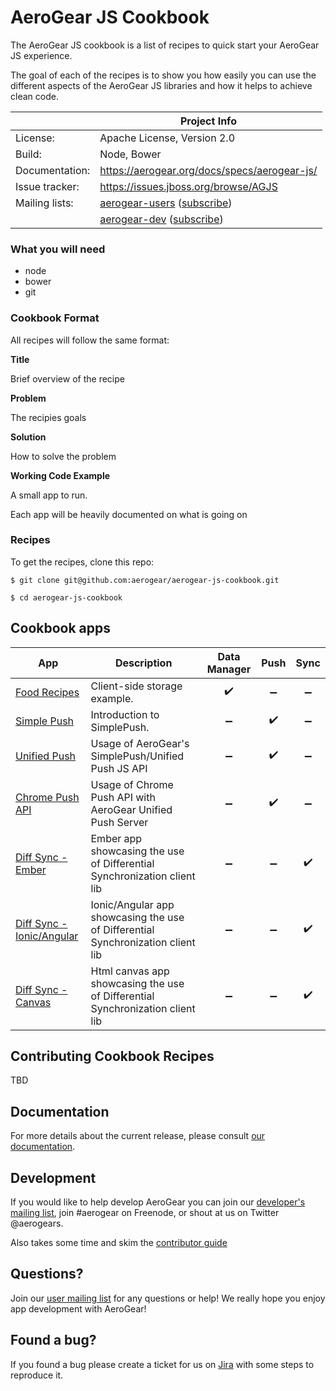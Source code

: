 AeroGear JS Cookbook
====================

The AeroGear JS cookbook is a list of recipes to quick start your AeroGear JS experience.

The goal of each of the recipes is to show you how easily you can use the different aspects of the AeroGear JS libraries and how it helps to achieve clean code.

|                 | Project Info  |
| --------------- | ------------- |
| License:        | Apache License, Version 2.0  |
| Build:          | Node, Bower  |
| Documentation:  | https://aerogear.org/docs/specs/aerogear-js/  |
| Issue tracker:  | https://issues.jboss.org/browse/AGJS  |
| Mailing lists:  | [aerogear-users](http://aerogear-users.1116366.n5.nabble.com/) ([subscribe](https://lists.jboss.org/mailman/listinfo/aerogear-users))  |
|                 | [aerogear-dev](http://aerogear-dev.1069024.n5.nabble.com/) ([subscribe](https://lists.jboss.org/mailman/listinfo/aerogear-dev))  |

### What you will need

* node
* bower
* git

### Cookbook Format

All recipes will follow the same format:

**Title**

Brief overview of the recipe

**Problem**

The recipies goals

**Solution**

How to solve the problem

**Working Code Example**

A small app to run.

Each app will be heavily documented on what is going on

### Recipes

To get the recipes, clone this repo:

    $ git clone git@github.com:aerogear/aerogear-js-cookbook.git

    $ cd aerogear-js-cookbook


## Cookbook apps

| App | Description | Data Manager | Push | Sync |
|-----|-------------|:------------:|:----:|:----:|
| [Food Recipes](food_recipes_data_manager) | Client-side storage example. | :heavy_check_mark: | :heavy_minus_sign: | :heavy_minus_sign: |
| [Simple Push](simplepush-example) | Introduction to SimplePush. | :heavy_minus_sign: | :heavy_check_mark: | :heavy_minus_sign: |
| [Unified Push](simplepush-unifiedpush-example) | Usage of AeroGear's SimplePush/Unified Push JS API | :heavy_minus_sign: | :heavy_check_mark: | :heavy_minus_sign: |
| [Chrome Push API](chrome-webpush-unifiedpush-example) | Usage of Chrome Push API with AeroGear Unified Push Server | :heavy_minus_sign: | :heavy_check_mark: | :heavy_minus_sign: |
| [Diff Sync - Ember](diff-sync-ember) | Ember app showcasing the use of Differential Synchronization client lib | :heavy_minus_sign: | :heavy_minus_sign: | :heavy_check_mark: |
| [Diff Sync - Ionic/Angular](diff-sync-ionic) | Ionic/Angular app showcasing the use of Differential Synchronization client lib | :heavy_minus_sign: | :heavy_minus_sign: | :heavy_check_mark: |
| [Diff Sync - Canvas](diff-sync-canvas) | Html canvas app showcasing the use of Differential Synchronization client lib | :heavy_minus_sign: | :heavy_minus_sign: | :heavy_check_mark: |

## Contributing Cookbook Recipes

TBD

## Documentation

For more details about the current release, please consult [our documentation](https://aerogear.org/docs/specs/aerogear-js/).

## Development

If you would like to help develop AeroGear you can join our [developer's mailing list](https://lists.jboss.org/mailman/listinfo/aerogear-dev), join #aerogear on Freenode, or shout at us on Twitter @aerogears.

Also takes some time and skim the [contributor guide](http://aerogear.org/docs/guides/Contributing/)

## Questions?

Join our [user mailing list](https://lists.jboss.org/mailman/listinfo/aerogear-users) for any questions or help! We really hope you enjoy app development with AeroGear!

## Found a bug?

If you found a bug please create a ticket for us on [Jira](https://issues.jboss.org/browse/AGJS) with some steps to reproduce it.
